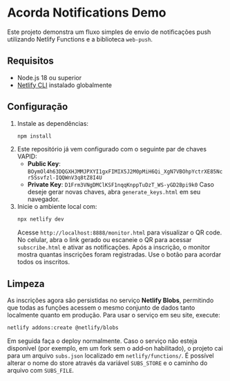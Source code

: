 # Acorda Notifications Demo

Este projeto demonstra um fluxo simples de envio de notificações push utilizando Netlify Functions e a biblioteca `web-push`.

## Requisitos
- Node.js 18 ou superior
- [Netlify CLI](https://docs.netlify.com/cli/get-started/) instalado globalmente

## Configuração
1. Instale as dependências:
   ```bash
   npm install
   ```
2. Este repositório já vem configurado com o seguinte par de chaves VAPID:
   - **Public Key**: `BOymOl4h63DQGXHJMMJPXYI1gxFIMIX5J2M0pMiH6Qi_XgN7VBOhpYctrXE85Ncr5Ssvfzl-IQQWnV3q8tZ8I4U`
   - **Private Key**: `D1Frm3VNgDMClKSF1nqqKnppTuDzT_WS-yGD2Bpi9k0`
   Caso deseje gerar novas chaves, abra `generate_keys.html` em seu navegador.
3. Inicie o ambiente local com:
   ```bash
   npx netlify dev
   ```
   Acesse `http://localhost:8888/monitor.html` para visualizar o QR code.
   No celular, abra o link gerado ou escaneie o QR para acessar `subscribe.html` e ativar as notificações.
   Após a inscrição, o monitor mostra quantas inscrições foram registradas.
   Use o botão para acordar todos os inscritos.

## Limpeza
As inscrições agora são persistidas no serviço **Netlify Blobs**, permitindo que todas as funções acessem o mesmo conjunto de dados tanto localmente quanto em produção.
Para usar o serviço em seu site, execute:
```bash
netlify addons:create @netlify/blobs
```
Em seguida faça o deploy normalmente. Caso o serviço não esteja disponível (por exemplo, em um fork sem o add‑on habilitado), o projeto cai para um arquivo `subs.json` localizado em `netlify/functions/`.
É possível alterar o nome do store através da variável `SUBS_STORE` e o caminho do arquivo com `SUBS_FILE`.
